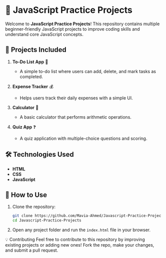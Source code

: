 # 🚀 JavaScript Practice Projects

Welcome to **JavaScript Practice Projects**! This repository contains multiple beginner-friendly JavaScript projects to improve coding skills and understand core JavaScript concepts.

## 📌 Projects Included

1. **To-Do List App** 📝  
   - A simple to-do list where users can add, delete, and mark tasks as completed.

2. **Expense Tracker** 💰  
   - Helps users track their daily expenses with a simple UI.

3. **Calculator** 🧮  
   - A basic calculator that performs arithmetic operations.

4. **Quiz App** ❓  
   - A quiz application with multiple-choice questions and scoring.


## 🛠️ Technologies Used

- **HTML**  
- **CSS**  
- **JavaScript**  


## 🎯 How to Use

1. Clone the repository:
   ```sh
   git clone https://github.com/Mavia-Ahmed/Javascript-Practice-Projects.git
   cd Javascript-Practice-Projects
   ```
2. Open any project folder and run the `index.html` file in your browser.


💡 Contributing
Feel free to contribute to this repository by improving existing projects or adding new ones! Fork the repo, make your changes, and submit a pull request.
